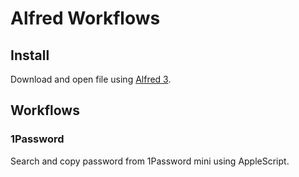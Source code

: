 # Alfred Workflows

## Install

Download and open file using [Alfred 3](https://www.alfredapp.com/).

## Workflows

### 1Password
Search and copy password from 1Password mini using AppleScript.
